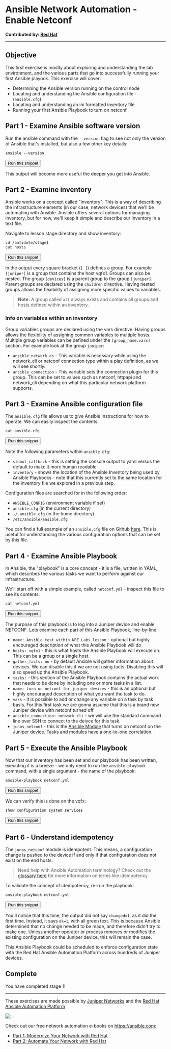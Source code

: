 # Ansible Network Automation - Enable Netconf

**Contributed by: [Red Hat](https://ansible.com)**

---

## Objective

This first exercise is mostly about exploring and understanding the lab environment, and the
various parts that go into successfully running your first Ansible playook. This exercise will cover:

- Determining the Ansible version running on the control node
- Locating and understanding the Ansible configuration file - (`ansible.cfg`)
- Locating and understanding an ini formatted inventory file
- Running your first Ansible Playbook to turn on netconf

## Part 1 - Examine Ansible software version

Run the ansible command with the `--version` flag to see not only the version of Ansible that's installed,
but also a few other key details:

```
ansible --version
```
<button type="button" class="btn btn-primary btn-sm" onclick="runSnippetInTab('ansible', this)">Run this snippet</button>

This output will become more useful the deeper you get into Ansible.

## Part 2 - Examine inventory

Ansible works on a concept called "inventory". This is a way of describing the infrastructure elements
(in our case, network devices) that we'll be automating with Ansible. Ansible offers several options for
managing inventory, but for now, we'll keep it simple and describe our inventory in a text file.

Navigate to lesson stage directory and show inventory:

```
cd /antidote/stage1
cat hosts
```
<button type="button" class="btn btn-primary btn-sm" onclick="runSnippetInTab('ansible', this)">Run this snippet</button>

In the output every square bracket (`[ ]`) defines a group. For example `[juniper]` is a group that contains the host vqfx1. Groups can also be nested. The group `[devices]` is a parent group to the group `[juniper]`.  Parent groups are declared using the `children` directive. Having nested groups allows the flexibility of assigning more specific values to variables.

> **Note:** A group called `all` always exists and contains all groups and hosts defined within an inventory.

### Info on variables within an inventory

Group variables groups are declared using the vars directive. Having groups allows the flexibility of assigning common variables to multiple hosts. Multiple group variables can be defined under the `[group_name:vars]` section. For example look at the group `juniper`:

- `ansible_network_os` - This variable is necessary while using the network_cli or netconf connection type within a play definition, as we will see shortly.
- `ansible_connection` - This variable sets the connection plugin for this group. This can be set to values such as netconf, httpapi and network_cli depending on what this particular network platform supports.

## Part 3 - Examine Ansible configuration file

The `ansible.cfg` file allows us to give Ansible instructions for how to operate. We can easily inspect the contents:

```
cat ansible.cfg
```
<button type="button" class="btn btn-primary btn-sm" onclick="runSnippetInTab('ansible', this)">Run this snippet</button>

Note the following parameters within `ansible.cfg`:

- `stdout_callback` - this is setting the console output to yaml versus the default to make it more human readable
- `inventory` - shows the location of the Ansible Inventory being used by Ansible Playbooks - note that this currently set to the same location for the inventory file we explored in a previous step.

Configuration files are searched for in the following order:

- `ANSIBLE_CONFIG` (environment variable if set)
- `ansible.cfg` (in the current directory)
- `~/.ansible.cfg` (in the home directory)
- `/etc/ansible/ansible.cfg`

You can find a full example of an `ansible.cfg` file on Github [here](https://github.com/ansible/ansible/blob/devel/examples/ansible.cfg). This is useful for understanding the various configuration options that can be set by this file.

## Part 4 - Examine Ansible Playbook

In Ansible, the "playbook" is a core concept - it is a file, written in YAML, which describes the various tasks we want to perform against our infrastructure.

We'll start off with a simple example, called `netconf.yml` - inspect this file to see its contents:

```
cat netconf.yml
```
<button type="button" class="btn btn-primary btn-sm" onclick="runSnippetInTab('ansible', this)">Run this snippet</button>

The purpose of this playbook is to log into a Juniper device and enable NETCONF. Lets examine each part of this Ansible Playbook, line-by-line:

- `name: Ansible test within NRE Labs lesson` - optional but highly encouraged description of what this Ansible Playbook will do
- `hosts: vqfx1` - this is what hosts the Ansible Playbook will execute on.  This can be a group or a single host.
- `gather_facts: no` - by default Ansible will gather information about devices.  We can disable this if we are not using facts.  Disabling this will also speed up the Ansible Playbook.
- `tasks:` - this section of the Ansible Playbook contains the actual work that needs to be done by including one or more tasks in a list.
- `name: turn on netconf for juniper devices` - this is an optional but highly encouraged description of what you want the task to do.
- `vars` - it is possible to add or change any variable on a task by task basis.  For this first task we are gonna assume that this is a brand new Juniper device with netconf turned off
- `ansible_connection: network_cli` - we will use the standard command line over SSH to connect to the deivce for this task.
- `junos_netconf` - this is the [Ansible Module](https://docs.ansible.com/ansible/latest/modules/junos_netconf_module.html) that turns on netconf on the Juniper device.  Tasks and modules have a one-to-one correlation.


## Part 5 - Execute the Ansible Playbook

Now that our inventory has been set and our playbook has been written, executing it is a breeze - we only need to run the `ansible-playbook` command, with a single argument - the name of the playbook:

```
ansible-playbook netconf.yml
```
<button type="button" class="btn btn-primary btn-sm" onclick="runSnippetInTab('ansible', this)">Run this snippet</button>

We can verify this is done on the vqfx:

```
show configuration system services
```
<button type="button" class="btn btn-primary btn-sm" onclick="runSnippetInTab('vqfx1', this)">Run this snippet</button>

## Part 6 - Understand idempotency

The `junos_netconf` module is idempotent. This means, a configuration change is pushed to the device if and only if that configuration does not exist on the end hosts.

> Need help with Ansible Automation terminology? Check out the [glossary here](https://docs.ansible.com/ansible/latest/reference_appendices/glossary.html) for more information on terms like idempotency.

To validate the concept of idempotency, re-run the playbook:

```
ansible-playbook netconf.yml
```
<button type="button" class="btn btn-primary btn-sm" onclick="runSnippetInTab('ansible', this)">Run this snippet</button>

You'll notice that this time, the output did not say `changed=1`, as it did the first time. Instead, it says `ok=1`, with all green text. This is because Ansible determined that no change needed to be made, and therefore didn't try to make one. Unless another operator or process removes or modifies the existing configuration on the Juniper device, this will remain the case.  

This Ansible Playbook could be scheduled to enforce configuration state with the Red Hat Ansible Automation Platform across hundreds of Juniper devices.

## Complete

You have completed stage 1!

---

These exercises are made possible by [Juniper Networks](https://juniper.net) and the [Red Hat Ansible Automation Platform](https://www.ansible.com/products/automation-platform)

<img src="https://github.com/Mierdin/nrelabs-curriculum/blob/ansible-networking/lessons/tools/lesson-41-ansible-network/stage1/rh-ansible-platform.png?raw=true"></div>

Check out our free network automation e-books on https://ansible.com:
- [Part 1: Modernize Your Network with Red Hat](https://www.ansible.com/resources/ebooks/network-automation-for-everyone)
- [Part 2: Automate Your Network with Red Hat](https://www.ansible.com/resources/ebooks/automate-your-network)
